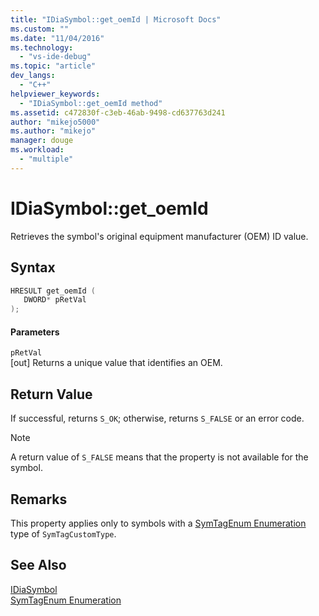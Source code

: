 ```yaml
---
title: "IDiaSymbol::get_oemId | Microsoft Docs"
ms.custom: ""
ms.date: "11/04/2016"
ms.technology: 
  - "vs-ide-debug"
ms.topic: "article"
dev_langs: 
  - "C++"
helpviewer_keywords: 
  - "IDiaSymbol::get_oemId method"
ms.assetid: c472830f-c3eb-46ab-9498-cd637763d241
author: "mikejo5000"
ms.author: "mikejo"
manager: douge
ms.workload: 
  - "multiple"
---
```

# IDiaSymbol::get_oemId
Retrieves the symbol's original equipment manufacturer (OEM) ID value.  
  
## Syntax  
  
```C++  
HRESULT get_oemId (   
   DWORD* pRetVal  
);  
```  
  
#### Parameters  
 `pRetVal`  
 [out] Returns a unique value that identifies an OEM.  
  
## Return Value  
 If successful, returns `S_OK`; otherwise, returns `S_FALSE` or an error code.  
  
> [!NOTE]
>  A return value of `S_FALSE` means that the property is not available for the symbol.  
  
## Remarks  
 This property applies only to symbols with a [SymTagEnum Enumeration](../../debugger/debug-interface-access/symtagenum.md) type of `SymTagCustomType`.  
  
## See Also  
 [IDiaSymbol](../../debugger/debug-interface-access/idiasymbol.md)   
 [SymTagEnum Enumeration](../../debugger/debug-interface-access/symtagenum.md)